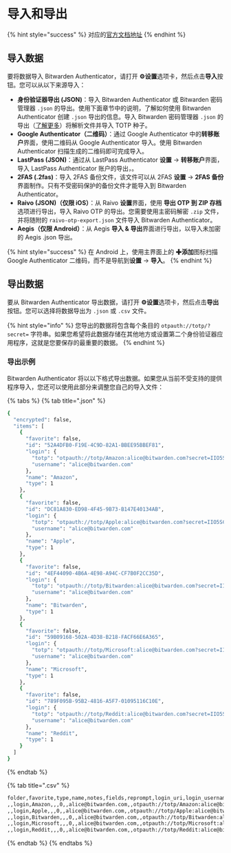 # 导入和导出

{% hint style="success" %}
对应的[官方文档地址](https://bitwarden.com/help/authenticator-import-export/)
{% endhint %}

## 导入数据 <a href="#import-data" id="import-data"></a>

要将数据导入 Bitwarden Authenticator，请打开 **⚙️设置**选项卡，然后点击**导入**按钮。您可以从以下来源导入：

* **身份验证器导出 (JSON)**：导入 Bitwarden Authenticator 或 Bitwarden 密码管理器 `.json` 的导出。使用下面章节中的说明，了解如何使用 Bitwarden Authenticator 创建 `.json` 导出的信息。导入 Bitwarden 密码管理器 `.json` 的导出（[了解更多](../import-export/export-vault-data.md)）将解析文件并导入 TOTP 种子。
* **Google Authenticator（二维码）**：通过 Google Authenticator 中的**转移账户**界面，使用二维码从 Google Authenticator 导入。使用 Bitwarden Authenticator 扫描生成的二维码即可完成导入。
* **LastPass (JSON)**：通过从 LastPass Authenticator **设置** → **转移账户**界面，导入 LastPass Authenticator 账户的导出，。
* **2FAS (.2fas)**：导入 2FAS 备份文件，该文件可以从 2FAS **设置** → **2FAS 备份**界面制作。只有不受密码保护的备份文件才能导入到 Bitwarden Authenticator。
* **Raivo (JSON)（仅限 iOS）**：从 Raivo **设置**界面，使用 **导出 OTP 到 ZIP 存档**选项进行导出，导入 Raivo OTP 的导出。您需要使用主密码解密 `.zip` 文件，并将随附的 `raivo-otp-export.json` 文件导入 Bitwarden Authenticator。
* **Aegis（仅限 Android）**：从 Aegis **导入 & 导出**界面进行导出，以导入未加密的 Aegis .json 导出。

{% hint style="success" %}
在 Android 上，使用主界面上的 **✚添加**图标扫描 Google Authenticator 二维码，而不是导航到**设置** → **导入**。
{% endhint %}

## 导出数据 <a href="#export-data" id="export-data"></a>

要从 Bitwarden Authenticator 导出数据，请打开 **⚙️设置**选项卡，然后点击**导出**按钮。您可以选择将数据导出为 `.json` 或 `.csv` 文件。

{% hint style="info" %}
您导出的数据将包含每个条目的 `otpauth://totp/?secret=` 字符串。如果您希望将此数据存储在其他地方或设置第二个身份验证器应用程序，这就是您要保存的最重要的数据。
{% endhint %}

### 导出示例 <a href="#example-exports" id="example-exports"></a>

Bitwarden Authenticator 将以以下格式导出数据。如果您从当前不受支持的提供程序导入，您还可以使用此部分来调整您自己的导入文件：

{% tabs %}
{% tab title=".json" %}
```bash
{
  "encrypted": false,
  "items": [
    {
      "favorite": false,
      "id": "52A4DFB0-F19E-4C9D-82A1-BBEE95BBEF81",
      "login": {
        "totp": "otpauth://totp/Amazon:alice@bitwarden.com?secret=IIO5SCP3766LMSAB5HJCQPNDCCNAZ532&issuer=Amazon&algorithm=SHA1&digits=6&period=30",
        "username": "alice@bitwarden.com"
      },
      "name": "Amazon",
      "type": 1
    },
    {
      "favorite": false,
      "id": "DC81A830-ED98-4F45-9B73-B147E40134AB",
      "login": {
        "totp": "otpauth://totp/Apple:alice@bitwarden.com?secret=IIO5SCQ3766LMSBB5HJCQPNDCCNAZ532&issuer=Apple&algorithm=SHA1&digits=6&period=30",
        "username": "alice@bitwarden.com"
      },
      "name": "Apple",
      "type": 1
    },
    {
      "favorite": false,
      "id": "4EF44090-4B6A-4E98-A94C-CF7B0F2CC35D",
      "login": {
        "totp": "otpauth://totp/Bitwarden:alice@bitwarden.com?secret=IIO5SCP3766LMSBB5HJCQPNDCCNAZ532&issuer=Bitwarden&algorithm=SHA1&digits=6&period=30",
        "username": "alice@bitwarden.com"
      },
      "name": "Bitwarden",
      "type": 1
    },
    {
      "favorite": false,
      "id": "59B09168-502A-4D38-B218-FACF66E6A365",
      "login": {
        "totp": "otpauth://totp/Microsoft:alice@bitwarden.com?secret=IIO5SCP3766LMSBB5HJCHPNDCCNAZ532&issuer=Microsoft&algorithm=SHA1&digits=6&period=30",
        "username": "alice@bitwarden.com"
      },
      "name": "Microsoft",
      "type": 1
    },
    {
      "favorite": false,
      "id": "789F095B-95B2-4816-A5F7-01095116C10E",
      "login": {
        "totp": "otpauth://totp/Reddit:alice@bitwarden.com?secret=IIO5SCP3766LNSBB5HJCQPNDCCNAZ532&issuer=Reddit&algorithm=SHA1&digits=6&period=30",
        "username": "alice@bitwarden.com"
      },
      "name": "Reddit",
      "type": 1
    }
  ]
}
```
{% endtab %}

{% tab title=".csv" %}
```bash
folder,favorite,type,name,notes,fields,reprompt,login_uri,login_username,login_password,login_totp
,,login,Amazon,,,0,,alice@bitwarden.com,,otpauth://totp/Amazon:alice@bitwarden.com?secret=IIO5SCP3766LMSAB5HJCQPNDCCNAZ532&issuer=Amazon&algorithm=SHA1&digits=6&period=30
,,login,Apple,,,0,,alice@bitwarden.com,,otpauth://totp/Apple:alice@bitwarden.com?secret=IIO5SCQ3766LMSBB5HJCQPNDCCNAZ532&issuer=Apple&algorithm=SHA1&digits=6&period=30
,,login,Bitwarden,,,0,,alice@bitwarden.com,,otpauth://totp/Bitwarden:alice@bitwarden.com?secret=IIO5SCP3766LMSBB5HJCQPNDCCNAZ532&issuer=Bitwarden&algorithm=SHA1&digits=6&period=30
,,login,Microsoft,,,0,,alice@bitwarden.com,,otpauth://totp/Microsoft:alice@bitwarden.com?secret=IIO5SCP3766LMSBB5HJCHPNDCCNAZ532&issuer=Microsoft&algorithm=SHA1&digits=6&period=30
,,login,Reddit,,,0,,alice@bitwarden.com,,otpauth://totp/Reddit:alice@bitwarden.com?secret=IIO5SCP3766LNSBB5HJCQPNDCCNAZ532&issuer=Reddit&algorithm=SHA1&digits=6&period=30
```
{% endtab %}
{% endtabs %}
